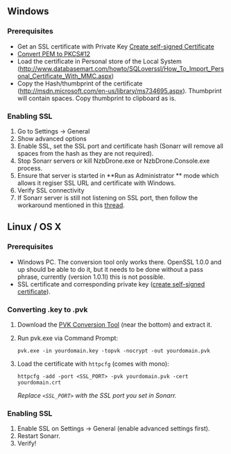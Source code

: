 ## Windows ##

### Prerequisites ###
- Get an SSL certificate with Private Key [Create self-signed Certificate](http://www.selfsignedcertificate.com/)
- [Convert PEM to PKCS#12](https://www.sslshopper.com/ssl-converter.html)
- Load the certificate in Personal store of the Local System (http://www.databasemart.com/howto/SQLoverssl/How_To_Import_Personal_Certificate_With_MMC.aspx)
- Copy the Hash/thumbprint of the certificate (http://msdn.microsoft.com/en-us/library/ms734695.aspx). Thumbprint will contain spaces. Copy thumbprint to clipboard as is. 

### Enabling SSL ###
1. Go to Settings -> General
2. Show advanced options
3. Enable SSL, set the SSL port and certificate hash (Sonarr will remove all spaces from the hash as they are not required).
4. Stop Sonarr servers or kill NzbDrone.exe or NzbDrone.Console.exe process. 
5. Ensure that server is started in **Run as Administrator ** mode which allows it regiser SSL URL and certificate with Windows.
6. Verify SSL connectivity
7. If Sonarr server is still not listening on SSL port, then follow the workaround mentioned in this [thread](http://stackoverflow.com/questions/14953132/iis-7-error-a-specified-logon-session-does-not-exist-it-may-already-have-been).

## Linux / OS X ##

### Prerequisites ###
- Windows PC. The conversion tool only works there. OpenSSL 1.0.0 and up should be able to do it, but it needs to be done without a pass phrase, currently (version 1.0.1l) this is not possible.
- SSL certificate and corresponding private key ([create self-signed certificate](http://www.selfsignedcertificate.com/)).

### Converting .key to .pvk ###

  1. Download the [PVK Conversion Tool](http://www.drh-consultancy.demon.co.uk/pvk.html) (near the bottom) and extract it.

  3. Run pvk.exe via Command Prompt:

     `pvk.exe -in yourdomain.key -topvk -nocrypt -out yourdomain.pvk`

  4. Load the certificate with `httpcfg` (comes with mono): 

     `httpcfg -add -port <SSL_PORT> -pvk yourdomain.pvk -cert yourdomain.crt`

     *Replace `<SSL_PORT>` with the SSL port you set in Sonarr.*

### Enabling SSL ###

1. Enable SSL on Settings -> General (enable advanced settings first).
2. Restart Sonarr.
3. Verify!